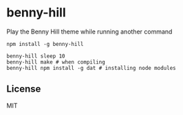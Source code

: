 # benny-hill

Play the Benny Hill theme while running another command

```
npm install -g benny-hill

benny-hill sleep 10
benny-hill make # when compiling
benny-hill npm install -g dat # installing node modules
```

## License

MIT
